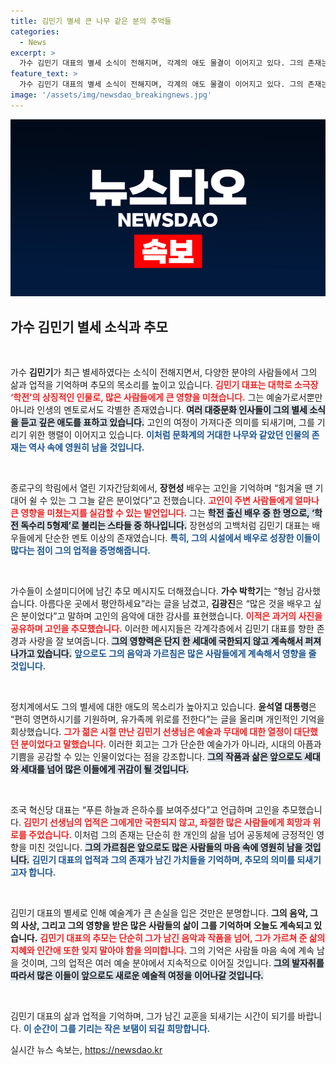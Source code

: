 ```yaml
---
title: 김민기 별세 큰 나무 같은 분의 추억들
categories:
  - News
excerpt: >
  가수 김민기 대표의 별세 소식이 전해지며, 각계의 애도 물결이 이어지고 있다. 그의 존재는 많은 이들에게 큰 힘이었으며, 윤석열 대통령을 비롯한 유명 인사들이 그를 추억하고 고인의 유산을 기리며 애통해하고 있다.
feature_text: >
  가수 김민기 대표의 별세 소식이 전해지며, 각계의 애도 물결이 이어지고 있다. 그의 존재는 많은 이들에게 큰 힘이었으며, 윤석열 대통령을 비롯한 유명 인사들이 그를 추억하고 고인의 유산을 기리며 애통해하고 있다.
image: '/assets/img/newsdao_breakingnews.jpg'
---
```


<p><img src="/assets/img/newsdao_breakingnews.jpg" alt="ontimetimes 속보" /></p>

<h2 data-ke-size="size26">가수 김민기 별세 소식과 추모</h2>

<p data-ke-size="size16">&nbsp;</p>

<p>가수 <b>김민기</b>가 최근 별세하였다는 소식이 전해지면서, 다양한 분야의 사람들에서 그의 삶과 업적을 기억하며 추모의 목소리를 높이고 있습니다. <b><span style="color: #ee2323;">김민기 대표는 대학로 소극장 ‘학전’의 상징적인 인물로, 많은 사람들에게 큰 영향을 미쳤습니다.</span></b> 그는 예술가로서뿐만 아니라 인생의 멘토로서도 각별한 존재였습니다. <b><span style="background-color: #21538527;">여러 대중문화 인사들이 그의 별세 소식을 듣고 깊은 애도를 표하고 있습니다.</span></b> 고인의 여정이 가져다준 의미를 되새기며, 그를 기리기 위한 행렬이 이어지고 있습니다. <b><span style="color: #1a5490;">이처럼 문화계의 거대한 나무와 같았던 인물의 존재는 역사 속에 영원히 남을 것입니다.</span></b></p>

<p data-ke-size="size16">&nbsp;</p>

<p>종로구의 학림에서 열린 기자간담회에서, <b>장현성</b> 배우는 고인을 기억하며 “힘겨울 땐 기대어 쉴 수 있는 그 그늘 같은 분이었다”고 전했습니다. <b><span style="color: #ee2323;">고인이 주변 사람들에게 얼마나 큰 영향을 미쳤는지를 실감할 수 있는 발언입니다.</span></b> 그는 <b><span style="background-color: #21538527;">학전 출신 배우 중 한 명으로, ‘학전 독수리 5형제’로 불리는 스타들 중 하나입니다.</span></b> 장현성의 고백처럼 김민기 대표는 배우들에게 단순한 멘토 이상의 존재였습니다. <b><span style="color: #1a5490;">특히, 그의 시설에서 배우로 성장한 이들이 많다는 점이 그의 업적을 증명해줍니다.</span></b></p>

<p data-ke-size="size16">&nbsp;</p>

<p>가수들이 소셜미디어에 남긴 추모 메시지도 더해졌습니다. <b>가수 박학기</b>는 “형님 감사했습니다. 아름다운 곳에서 평안하세요”라는 글을 남겼고, <b>김광진</b>은 “많은 것을 배우고 싶은 분이었다”고 말하며 고인의 음악에 대한 감사를 표현했습니다. <b><span style="color: #ee2323;">이적은 과거의 사진을 공유하며 고인을 추모했습니다.</span></b> 이러한 메시지들은 각계각층에서 김민기 대표를 향한 존경과 사랑을 잘 보여줍니다. <b><span style="background-color: #21538527;">그의 영향력은 단지 한 세대에 국한되지 않고 계속해서 퍼져 나가고 있습니다.</span></b> <b><span style="color: #1a5490;">앞으로도 그의 음악과 가르침은 많은 사람들에게 계속해서 영향을 줄 것입니다.</span></b></p>

<p data-ke-size="size16">&nbsp;</p>

<p>정치계에서도 그의 별세에 대한 애도의 목소리가 높아지고 있습니다. <b>윤석열 대통령</b>은 “편히 영면하시기를 기원하며, 유가족께 위로를 전한다”는 글을 올리며 개인적인 기억을 회상했습니다. <b><span style="color: #ee2323;">그가 젊은 시절 만난 김민기 선생님은 예술과 무대에 대한 열정이 대단했던 분이었다고 말했습니다.</span></b> 이러한 회고는 그가 단순한 예술가가 아니라, 시대의 아픔과 기쁨을 공감할 수 있는 인물이었다는 점을 강조합니다. <b><span style="background-color: #21538527;">그의 작품과 삶은 앞으로도 세대와 세대를 넘어 많은 이들에게 귀감이 될 것입니다.</span></b></p>

<p data-ke-size="size16">&nbsp;</p>

<p>조국 혁신당 대표는 “푸른 하늘과 은하수를 보여주셨다”고 언급하며 고인을 추모했습니다. <b><span style="color: #ee2323;">김민기 선생님의 업적은 그에게만 국한되지 않고, 좌절한 많은 사람들에게 희망과 위로를 주었습니다.</span></b> 이처럼 그의 존재는 단순히 한 개인의 삶을 넘어 공동체에 긍정적인 영향을 미친 것입니다. <b><span style="background-color: #21538527;">그의 가르침은 앞으로도 많은 사람들의 마음 속에 영원히 남을 것입니다.</span></b> <b><span style="color: #1a5490;">김민기 대표의 업적과 그의 존재가 남긴 가치들을 기억하며, 추모의 의미를 되새기고자 합니다.</span></b></p>

<p data-ke-size="size16">&nbsp;</p>

<p>김민기 대표의 별세로 인해 예술계가 큰 손실을 입은 것만은 분명합니다. <b>그의 음악, 그의 사상, 그리고 그의 영향을 받은 많은 사람들의 삶이 그를 기억하며 오늘도 계속되고 있습니다.</b> <b><span style="color: #ee2323;">김민기 대표의 추모는 단순히 그가 남긴 음악과 작품을 넘어, 그가 가르쳐 준 삶의 지혜와 인간애 또한 잊지 말아야 함을 의미합니다.</span></b> 그의 기억은 사람들 마음 속에 계속 남을 것이며, 그의 업적은 여러 예술 분야에서 지속적으로 이어질 것입니다. <b><span style="background-color: #21538527;">그의 발자취를 따라서 많은 이들이 앞으로도 새로운 예술적 여정을 이어나갈 것입니다.</span></b></p>

<p data-ke-size="size16">&nbsp;</p>

<p>김민기 대표의 삶과 업적을 기억하며, 그가 남긴 교훈을 되새기는 시간이 되기를 바랍니다. <b><span style="color: #1a5490;">이 순간이 그를 기리는 작은 보탬이 되길 희망합니다.</span></b> </p>
실시간 뉴스 속보는, <a href="https://newsdao.kr" rel="dofollow">https://newsdao.kr</a>


